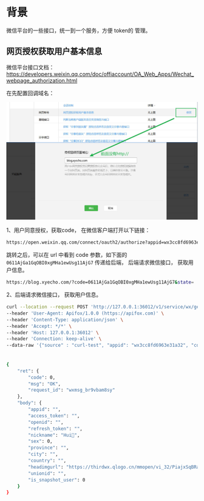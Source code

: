 # 背景

微信平台的一些接口，统一到一个服务，方便 token的 管理。 


##  网页授权获取用户基本信息

微信平台接口文档：
https://developers.weixin.qq.com/doc/offiaccount/OA_Web_Apps/Wechat_webpage_authorization.html

在先配置回调域名： 

![](./res/kkb-ws-proxy-server-2024-11-29_17-20-57.jpg)

1、用户同意授权，获取code， 在微信客户端打开以下链接：

```sh
https://open.weixin.qq.com/connect/oauth2/authorize?appid=wx3cc8fd6963e31a32&redirect_uri=http%3A%2F%2Fblog.xyecho.com&response_type=code&scope=snsapi_userinfo&state=1024#wechat_redirect
```

跳转之后，可以在 url 中看到 code 参数，如下面的 `0611AjGa1GqOBI0xgMHa1ewUsg11AjG7` 传递给后端， 后端请求微信接口， 获取用户信息。

```sh
https://blog.xyecho.com/?code=0611AjGa1GqOBI0xgMHa1ewUsg11AjG7&state=

```

2、后端请求微信接口， 获取用户信息。

```sh 
curl --location --request POST 'http://127.0.0.1:36012/v1/service/wx/getwxuserinfo' \
--header 'User-Agent: Apifox/1.0.0 (https://apifox.com)' \
--header 'Content-Type: application/json' \
--header 'Accept: */*' \
--header 'Host: 127.0.0.1:36012' \
--header 'Connection: keep-alive' \
--data-raw '{"source" : "curl-test", "appid": "wx3cc8fd6963e31a32", "code": "031pdDGa1FvFCI0lWyIa1Y0nJC0pdDGt"}'
 

{
    "ret": {
        "code": 0,
        "msg": "OK",
        "request_id": "wxmsg_br9vbam8sy"
    },
    "body": {
        "appid": "",
        "access_token": "",
        "openid": "",
        "refresh_token": "",
        "nickname": "Hui🐠",
        "sex": 0,
        "province": "",
        "city": "",
        "country": "",
        "headimgurl": "https://thirdwx.qlogo.cn/mmopen/vi_32/PiajxSqBRaEIdIYeJicFqEyUiapmSOxxCUuia9wzP6yrQxBooAYBickbB1gw3Nw874iazo59jlrNFKubsZZUxc5JGLNClN7zuST7ZLicPgI1y5r9RpTOPHlBcibgRQ/132",
        "unionid": "",
        "is_snapshot_user": 0
    }
}

```













